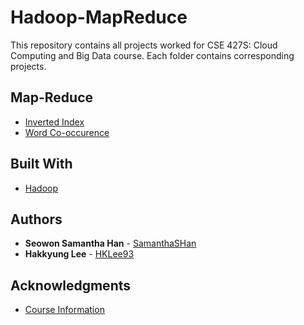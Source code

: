 # Hadoop-MapReduce

This repository contains all projects worked for CSE 427S: Cloud Computing and Big Data course. Each folder contains corresponding projects.

## Map-Reduce

* [Inverted Index](https://github.com/SamanthaSHan/Hadoop-MapReduce/tree/master/Inverted_Index) 
* [Word Co-occurence](https://github.com/SamanthaSHan/Hadoop-MapReduce/tree/master/Word_Co-Occurence) 

## Built With

* [Hadoop](http://hadoop.apache.org/) 

## Authors

* **Seowon Samantha Han** - [SamanthaSHan](https://github.com/SamanthaSHan)
* **Hakkyung Lee** - [HKLee93](https://github.com/hklee93)

## Acknowledgments

* [Course Information](https://sites.wustl.edu/neumann/courses/cse427s/sp18/)
